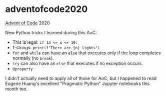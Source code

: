 # adventofcode2020

[Advent of Code](https://adventofcode.com/) 2020

New Python tricks I learned during this AoC:

 * This is legal: `if 13 <= x <= 19:`
 * f-strings: `print(f"There are {n} lights")`
 * `for` and `while` can have an `else` that executes only if the loop completes
   normally (no `break`).
 * `try` can also have an `else` that executes if no exception occurs.
 * `@property`

I didn't actually need to apply all of those for AoC, but I happened to read
Eugene Huang's excellent "Pragmatic Python" Jupyter notebooks this month too.
